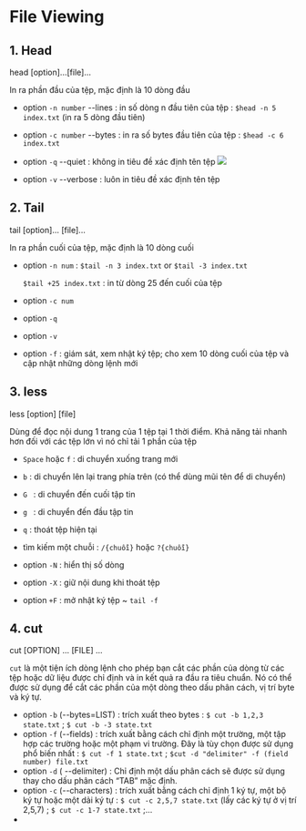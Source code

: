 # File Viewing

## 1. Head
head [option]...[file]...

In ra phần đầu của tệp, mặc định là 10 dòng đầu

* option `-n number` --lines : in số dòng n đầu tiên của tệp : `$head -n 5 index.txt` (in ra 5 dòng đầu tiên)
* option `-c number` --bytes : in ra số bytes đầu tiên của tệp : `$head -c 6 index.txt`
* option `-q` --quiet : không in tiêu đề xác định tên tệp 
![](https://f6-zpcloud.zdn.vn/6431062013823147857/2ca832998c75432b1a64.jpg)

* option `-v` --verbose : luôn in tiêu đề xác định tên tệp 


## 2. Tail
tail [option]... [file]...

In ra phần cuối của tệp, mặc định là 10 dòng cuối

* option `-n num` : `$tail -n 3 index.txt` or `$tail -3 index.txt` 

  `$tail +25 index.txt` : in từ dòng 25 đến cuối của tệp
  
* option `-c num` 
* option `-q`
* option `-v`
* option `-f` : giám sát, xem nhật ký tệp; cho xem 10 dòng cuối của tệp và cập nhật những dòng lệnh mới 


## 3. less
less [option] [file]

Dùng để đọc nội dung 1 trang của 1 tệp tại 1 thời điểm. Khả năng tải nhanh hơn đối với các tệp lớn vì nó chỉ tải 1 phần của tệp

* `Space` hoặc `f` : di chuyển xuống trang mới
* `b` : di chuyển lên lại trang phía trên (có thể dùng mũi tên để di chuyển)
* `G ` : di chuyển đến cuối tập tin
* `g ` : di chuyển đến đầu tập tin
* `q` : thoát tệp hiện tại
* tìm kiếm một chuỗi : `/{chuỗi}` hoặc `?{chuỗi}`

* option `-N` : hiển thị số dòng 
* option `-X` : giữ nội dung khi thoát tệp
* option `+F` : mở nhật ký tệp ~ `tail -f`


## 4. cut
cut [OPTION] ... [FILE] ...

`cut` là một tiện ích dòng lệnh cho phép bạn cắt các phần của dòng từ các tệp hoặc dữ liệu được chỉ định và in kết quả ra đầu ra tiêu chuẩn. Nó có thể được sử dụng để cắt các phần của một dòng theo dấu phân cách, vị trí byte và ký tự.

* option `-b` (--bytes=LIST) : trích xuất theo bytes : `$ cut -b 1,2,3 state.txt` ; `$ cut -b -3 state.txt`
* option `-f` (--fields) : trích xuất bằng cách chỉ định một trường, một tập hợp các trường hoặc một phạm vi trường. Đây là tùy chọn được sử dụng phổ biến nhất : `$ cut -f 1 state.txt` ; `$cut -d "delimiter" -f (field number) file.txt`
* option `-d` ( --delimiter) : Chỉ định một dấu phân cách sẽ được sử dụng thay cho dấu phân cách “TAB” mặc định.
* option `-c` (--characters) : trích xuất bằng cách chỉ định 1 ký tự, một bộ ký tự hoặc một dải ký tự : `$ cut -c 2,5,7 state.txt` (lấy các ký tự ở vị trí 2,5,7) ; `$ cut -c 1-7 state.txt` ;...
* 
  

















